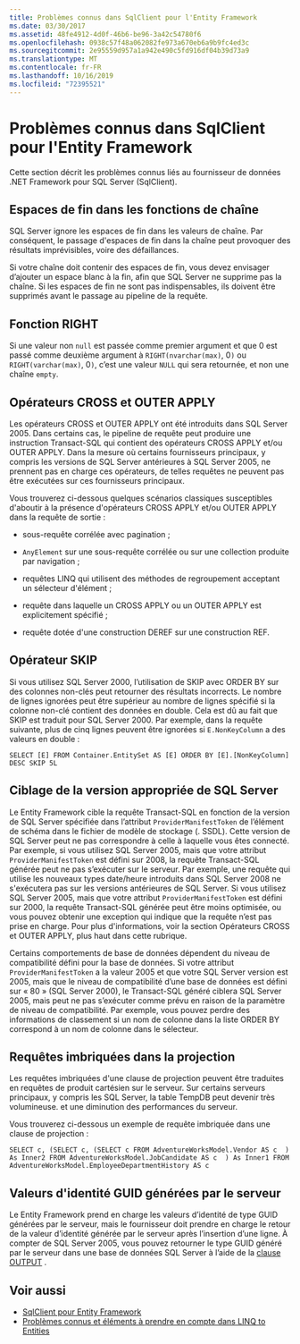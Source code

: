 ```yaml
---
title: Problèmes connus dans SqlClient pour l'Entity Framework
ms.date: 03/30/2017
ms.assetid: 48fe4912-4d0f-46b6-be96-3a42c54780f6
ms.openlocfilehash: 0938c57f48a062082fe973a670eb6a9b9fc4ed3c
ms.sourcegitcommit: 2e95559d957a1a942e490c5fd916df04b39d73a9
ms.translationtype: MT
ms.contentlocale: fr-FR
ms.lasthandoff: 10/16/2019
ms.locfileid: "72395521"
---
```

# <a name="known-issues-in-sqlclient-for-entity-framework"></a>Problèmes connus dans SqlClient pour l'Entity Framework
Cette section décrit les problèmes connus liés au fournisseur de données .NET Framework pour SQL Server (SqlClient).  
  
## <a name="trailing-spaces-in-string-functions"></a>Espaces de fin dans les fonctions de chaîne  
 SQL Server ignore les espaces de fin dans les valeurs de chaîne. Par conséquent, le passage d'espaces de fin dans la chaîne peut provoquer des résultats imprévisibles, voire des défaillances.  
  
 Si votre chaîne doit contenir des espaces de fin, vous devez envisager d’ajouter un espace blanc à la fin, afin que SQL Server ne supprime pas la chaîne. Si les espaces de fin ne sont pas indispensables, ils doivent être supprimés avant le passage au pipeline de la requête.  
  
## <a name="right-function"></a>Fonction RIGHT  
 Si une valeur non `null` est passée comme premier argument et que 0 est passé comme deuxième argument à `RIGHT(nvarchar(max)`, 0`)` ou `RIGHT(varchar(max)`, 0`)`, c’est une valeur `NULL` qui sera retournée, et non une chaîne `empty`.  
  
## <a name="cross-and-outer-apply-operators"></a>Opérateurs CROSS et OUTER APPLY  
 Les opérateurs CROSS et OUTER APPLY ont été introduits dans SQL Server 2005. Dans certains cas, le pipeline de requête peut produire une instruction Transact-SQL qui contient des opérateurs CROSS APPLY et/ou OUTER APPLY. Dans la mesure où certains fournisseurs principaux, y compris les versions de SQL Server antérieures à SQL Server 2005, ne prennent pas en charge ces opérateurs, de telles requêtes ne peuvent pas être exécutées sur ces fournisseurs principaux.  
  
 Vous trouverez ci-dessous quelques scénarios classiques susceptibles d'aboutir à la présence d'opérateurs CROSS APPLY et/ou OUTER APPLY dans la requête de sortie :  
  
- sous-requête corrélée avec pagination ;  
  
- `AnyElement` sur une sous-requête corrélée ou sur une collection produite par navigation ;  
  
- requêtes LINQ qui utilisent des méthodes de regroupement acceptant un sélecteur d'élément ;  
  
- requête dans laquelle un CROSS APPLY ou un OUTER APPLY est explicitement spécifié ;  
  
- requête dotée d'une construction DEREF sur une construction REF.  
  
## <a name="skip-operator"></a>Opérateur SKIP  
 Si vous utilisez SQL Server 2000, l’utilisation de SKIP avec ORDER BY sur des colonnes non-clés peut retourner des résultats incorrects. Le nombre de lignes ignorées peut être supérieur au nombre de lignes spécifié si la colonne non-clé contient des données en double. Cela est dû au fait que SKIP est traduit pour SQL Server 2000. Par exemple, dans la requête suivante, plus de cinq lignes peuvent être ignorées si `E.NonKeyColumn` a des valeurs en double :  
  
```  
SELECT [E] FROM Container.EntitySet AS [E] ORDER BY [E].[NonKeyColumn] DESC SKIP 5L  
```  
  
## <a name="targeting-the-correct-sql-server-version"></a>Ciblage de la version appropriée de SQL Server  
 Le Entity Framework cible la requête Transact-SQL en fonction de la version de SQL Server spécifiée dans l’attribut `ProviderManifestToken` de l’élément de schéma dans le fichier de modèle de stockage (. SSDL). Cette version de SQL Server peut ne pas correspondre à celle à laquelle vous êtes connecté. Par exemple, si vous utilisez SQL Server 2005, mais que votre attribut `ProviderManifestToken` est défini sur 2008, la requête Transact-SQL générée peut ne pas s’exécuter sur le serveur. Par exemple, une requête qui utilise les nouveaux types date/heure introduits dans SQL Server 2008 ne s'exécutera pas sur les versions antérieures de SQL Server. Si vous utilisez SQL Server 2005, mais que votre attribut `ProviderManifestToken` est défini sur 2000, la requête Transact-SQL générée peut être moins optimisée, ou vous pouvez obtenir une exception qui indique que la requête n’est pas prise en charge. Pour plus d'informations, voir la section Opérateurs CROSS et OUTER APPLY, plus haut dans cette rubrique.  
  
 Certains comportements de base de données dépendent du niveau de compatibilité défini pour la base de données. Si votre attribut `ProviderManifestToken` a la valeur 2005 et que votre SQL Server version est 2005, mais que le niveau de compatibilité d’une base de données est défini sur « 80 » (SQL Server 2000), le Transact-SQL généré ciblera SQL Server 2005, mais peut ne pas s’exécuter comme prévu en raison de la paramètre de niveau de compatibilité. Par exemple, vous pouvez perdre des informations de classement si un nom de colonne dans la liste ORDER BY correspond à un nom de colonne dans le sélecteur.  
  
## <a name="nested-queries-in-projection"></a>Requêtes imbriquées dans la projection  
 Les requêtes imbriquées d'une clause de projection peuvent être traduites en requêtes de produit cartésien sur le serveur. Sur certains serveurs principaux, y compris les SQL Server, la table TempDB peut devenir très volumineuse. et une diminution des performances du serveur.  
  
 Vous trouverez ci-dessous un exemple de requête imbriquée dans une clause de projection :  
  
```  
SELECT c, (SELECT c, (SELECT c FROM AdventureWorksModel.Vendor AS c  ) As Inner2 FROM AdventureWorksModel.JobCandidate AS c  ) As Inner1 FROM AdventureWorksModel.EmployeeDepartmentHistory AS c  
```  
  
## <a name="server-generated-guid-identity-values"></a>Valeurs d'identité GUID générées par le serveur  
 Le Entity Framework prend en charge les valeurs d’identité de type GUID générées par le serveur, mais le fournisseur doit prendre en charge le retour de la valeur d’identité générée par le serveur après l’insertion d’une ligne. À compter de SQL Server 2005, vous pouvez retourner le type GUID généré par le serveur dans une base de données SQL Server à l’aide de la [clause OUTPUT](https://go.microsoft.com/fwlink/?LinkId=169400) .  
  
## <a name="see-also"></a>Voir aussi

- [SqlClient pour Entity Framework](sqlclient-for-the-entity-framework.md)
- [Problèmes connus et éléments à prendre en compte dans LINQ to Entities](./language-reference/known-issues-and-considerations-in-linq-to-entities.md)

